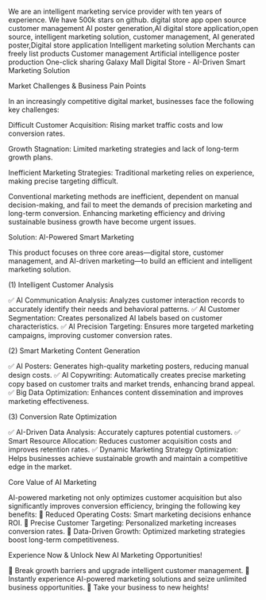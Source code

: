 We are an intelligent marketing service provider with ten years of experience. We have 500k stars on github.
digital store app open source customer management AI poster generation,AI digital store application,open source, intelligent marketing solution, customer management, AI generated poster,Digital store application Intelligent marketing solution Merchants can freely list products Customer management Artificial intelligence poster production One-click sharing
Galaxy Mall Digital Store - AI-Driven Smart Marketing Solution

Market Challenges & Business Pain Points

In an increasingly competitive digital market, businesses face the following key challenges:

Difficult Customer Acquisition: Rising market traffic costs and low conversion rates.

Growth Stagnation: Limited marketing strategies and lack of long-term growth plans.

Inefficient Marketing Strategies: Traditional marketing relies on experience, making precise targeting difficult.

Conventional marketing methods are inefficient, dependent on manual decision-making, and fail to meet the demands of precision marketing and long-term conversion. Enhancing marketing efficiency and driving sustainable business growth have become urgent issues.

Solution: AI-Powered Smart Marketing

This product focuses on three core areas—digital store, customer management, and AI-driven marketing—to build an efficient and intelligent marketing solution.

(1) Intelligent Customer Analysis

✅ AI Communication Analysis: Analyzes customer interaction records to accurately identify their needs and behavioral patterns.
✅ AI Customer Segmentation: Creates personalized AI labels based on customer characteristics.
✅ AI Precision Targeting: Ensures more targeted marketing campaigns, improving customer conversion rates.

(2) Smart Marketing Content Generation

✅ AI Posters: Generates high-quality marketing posters, reducing manual design costs.
✅ AI Copywriting: Automatically creates precise marketing copy based on customer traits and market trends, enhancing brand appeal.
✅ Big Data Optimization: Enhances content dissemination and improves marketing effectiveness.

(3) Conversion Rate Optimization

✅ AI-Driven Data Analysis: Accurately captures potential customers.
✅ Smart Resource Allocation: Reduces customer acquisition costs and improves retention rates.
✅ Dynamic Marketing Strategy Optimization: Helps businesses achieve sustainable growth and maintain a competitive edge in the market.

Core Value of AI Marketing

AI-powered marketing not only optimizes customer acquisition but also significantly improves conversion efficiency, bringing the following key benefits:
📌 Reduced Operating Costs: Smart marketing decisions enhance ROI.
📌 Precise Customer Targeting: Personalized marketing increases conversion rates.
📌 Data-Driven Growth: Optimized marketing strategies boost long-term competitiveness.

Experience Now & Unlock New AI Marketing Opportunities!

🔹 Break growth barriers and upgrade intelligent customer management.
🔹 Instantly experience AI-powered marketing solutions and seize unlimited business opportunities.
🔹 Take your business to new heights!
